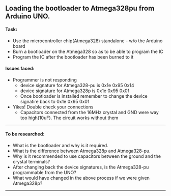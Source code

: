## Loading the bootloader to Atmega328pu from Arduino UNO.

#### Task:
* Use the microcontroller chip(Atmega328) standalone - w/o the Arduino board
* Burn a bootloader on the Atmega328 so as to be able to program the IC
* Program the IC after the bootloader has been burned to it

#### Issues faced: 
* Programmer is not responding
	- device signature for Atmega328-pu is 0x1e 0x95 0x14
	- device signature for Atmega328p is 0x1e 0x95 0x0f
	- Once bootloader is installed remember to change the device signatire back to 0x1e 0x95 0x0f
* Yikes! Double check your connections
	- Capacitors connected from the 16MHz crystal and GND were way too high(10uF). The circuit works without them

***********************************************************

#### To be researched:
* What is the bootloader and why is it required.
* What is the difference between Atmega328p and Atmega328-pu.
* Why is it recommended to use capacitors between the ground and the crystal terminals?
* After changing back the device signatures, is the Atmega328-pu programmable from the UNO?
* What would have changed in the above process if we were given Atmega328p?

-------------------------------------------------------------------- 
